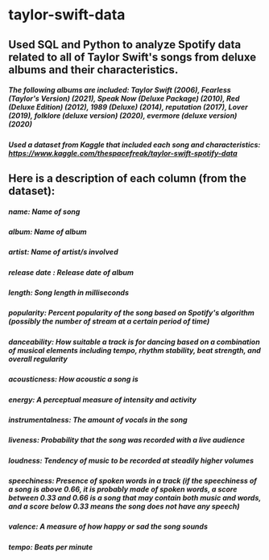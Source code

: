 # taylor-swift-data
## Used SQL and Python to analyze Spotify data related to all of Taylor Swift's songs from deluxe albums and their characteristics.

##### The following albums are included: Taylor Swift (2006), Fearless (Taylor's Version) (2021), Speak Now (Deluxe Package) (2010), Red (Deluxe Edition) (2012), 1989 (Deluxe) (2014), reputation (2017), Lover (2019), folklore (deluxe version) (2020), evermore (deluxe version) (2020)

##### Used a dataset from Kaggle that included each song and characteristics: https://www.kaggle.com/thespacefreak/taylor-swift-spotify-data

## Here is a description of each column (from the dataset):
##### name: Name of song
##### album: Name of album
##### artist: Name of artist/s involved
##### release date : Release date of album
##### length: Song length in milliseconds
##### popularity: Percent popularity of the song based on Spotify's algorithm (possibly the number of stream at a certain period of time)
##### danceability: How suitable a track is for dancing based on a combination of musical elements including tempo, rhythm stability, beat strength, and overall regularity
##### acousticness: How acoustic a song is
##### energy: A perceptual measure of intensity and activity
##### instrumentalness: The amount of vocals in the song
##### liveness: Probability that the song was recorded with a live audience
##### loudness: Tendency of music to be recorded at steadily higher volumes
##### speechiness: Presence of spoken words in a track (if the speechiness of a song is above 0.66, it is probably made of spoken words, a score between 0.33 and 0.66 is a song that may contain both music and words, and a score below 0.33 means the song does not have any speech)
##### valence: A measure of how happy or sad the song sounds
##### tempo: Beats per minute
